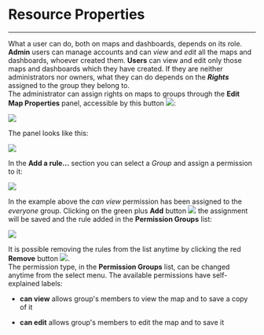 # Resource Properties
------------------------------

What a user can do, both on maps and dashboards, depends on its role.
<br>
**Admin** users can manage accounts and can *view* and *edit* all the maps and dashboards, whoever created them.
**Users** can view and edit only those maps and dashboards which they have created. If they are neither administrators nor owners, what they can do depends on the ***Rights*** assigned to the group they belong to.
<br>
The administrator can assign rights on maps to groups through the **Edit Map Properties** panel, accessible by this button <img src="../img/button/edit-icon.jpg" class="ms-docbutton"/>:

<img src="../img/managing-user-rights/edit-map-properties-map.jpg" class="ms-docimage"  style="max-width:400px;"/>

The panel looks like this:

<img src="../img/managing-user-rights/edit-map-properties-panel.jpg" class="ms-docimage"  style="max-width:400px;"/>

In the **Add a rule...** section you can select a *Group* and assign a permission to it:

<img src="../img/managing-user-rights/select-rule-for-groups.jpg" class="ms-docimage"  style="max-width:400px;"/>

In the example above the *can view* permission has been assigned to the *everyone* group. Clicking on the green plus **Add** button <img src="../img/button/add-rule-icon.jpg" class="ms-docbutton"/> the assignment will be saved and the rule added in the **Permission Groups** list:

<img src="../img/managing-user-rights/permission-rule-added.jpg" class="ms-docimage"  style="max-width:400px;"/>

It is possible removing the rules from the list anytime by clicking the red **Remove** button <img src="../img/button/remove-rule-icon.jpg" class="ms-docbutton"/>.
<br>
The permission type, in the **Permission Groups** list, can be changed anytime from the select menu.
The available permissions have self-explained labels:

* **can view** allows group's members to view the map and to save a copy of it

* **can edit** allows group's members to edit the map and to save it
